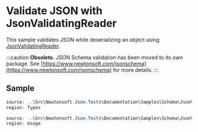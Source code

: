 ﻿# Validate JSON with JsonValidatingReader

This sample validates JSON while deserializing an object using [JsonValidatingReader](T:Newtonsoft.Json.JsonValidatingReader).

:::caution
**Obsolete.** JSON Schema validation has been moved to its own package. See [https://www.newtonsoft.com/jsonschema](https://www.newtonsoft.com/jsonschema) for more details.
:::

## Sample

```csharp Types
source: ..\Src\Newtonsoft.Json.Tests\Documentation\Samples\Schema\JsonValidatingReaderAndSerializer.cs
region: Types
```

```csharp Usage
source: ..\Src\Newtonsoft.Json.Tests\Documentation\Samples\Schema\JsonValidatingReaderAndSerializer.cs
region: Usage
```
